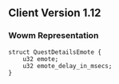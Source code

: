 ## Client Version 1.12

### Wowm Representation
```rust,ignore
struct QuestDetailsEmote {
    u32 emote;    
    u32 emote_delay_in_msecs;    
}

```
